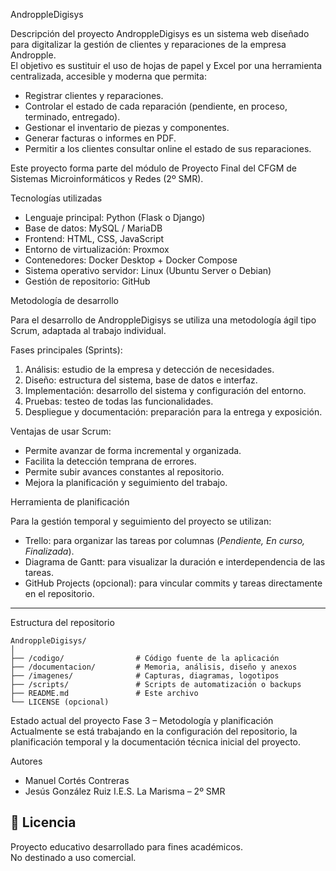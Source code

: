  AndroppleDigisys

 Descripción del proyecto
AndroppleDigisys es un sistema web diseñado para digitalizar la gestión de clientes y reparaciones de la empresa Andropple.  
El objetivo es sustituir el uso de hojas de papel y Excel por una herramienta centralizada, accesible y moderna que permita:
- Registrar clientes y reparaciones.
- Controlar el estado de cada reparación (pendiente, en proceso, terminado, entregado).
- Gestionar el inventario de piezas y componentes.
- Generar facturas o informes en PDF.
- Permitir a los clientes consultar online el estado de sus reparaciones.

Este proyecto forma parte del módulo de Proyecto Final del CFGM de Sistemas Microinformáticos y Redes (2º SMR).



 Tecnologías utilizadas
- Lenguaje principal: Python (Flask o Django)
- Base de datos: MySQL / MariaDB
- Frontend: HTML, CSS, JavaScript
- Entorno de virtualización: Proxmox
- Contenedores: Docker Desktop + Docker Compose
- Sistema operativo servidor: Linux (Ubuntu Server o Debian)
- Gestión de repositorio: GitHub



 Metodología de desarrollo

Para el desarrollo de AndroppleDigisys se utiliza una metodología ágil tipo Scrum, adaptada al trabajo individual.

 Fases principales (Sprints):
1. Análisis: estudio de la empresa y detección de necesidades.
2. Diseño: estructura del sistema, base de datos e interfaz.
3. Implementación: desarrollo del sistema y configuración del entorno.
4. Pruebas: testeo de todas las funcionalidades.
5. Despliegue y documentación: preparación para la entrega y exposición.

Ventajas de usar Scrum:
- Permite avanzar de forma incremental y organizada.
- Facilita la detección temprana de errores.
- Permite subir avances constantes al repositorio.
- Mejora la planificación y seguimiento del trabajo.



 Herramienta de planificación

Para la gestión temporal y seguimiento del proyecto se utilizan:

- Trello: para organizar las tareas por columnas (*Pendiente, En curso, Finalizada*).
- Diagrama de Gantt: para visualizar la duración e interdependencia de las tareas.
- GitHub Projects (opcional): para vincular commits y tareas directamente en el repositorio.

---

 Estructura del repositorio
```
AndroppleDigisys/
│
├── /codigo/                # Código fuente de la aplicación
├── /documentacion/         # Memoria, análisis, diseño y anexos
├── /imagenes/              # Capturas, diagramas, logotipos
├── /scripts/               # Scripts de automatización o backups
├── README.md               # Este archivo
└── LICENSE (opcional)
```



 Estado actual del proyecto
Fase 3 – Metodología y planificación  
Actualmente se está trabajando en la configuración del repositorio, la planificación temporal y la documentación técnica inicial del proyecto.



 Autores
- Manuel Cortés Contreras  
- Jesús González Ruiz
I.E.S. La Marisma – 2º SMR



## 🏁 Licencia
Proyecto educativo desarrollado para fines académicos.  
No destinado a uso comercial.
